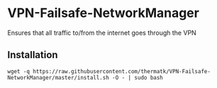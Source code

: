 # VPN-Failsafe-NetworkManager

Ensures that all traffic to/from the internet goes through the VPN

## Installation
`wget -q https://raw.githubusercontent.com/thermatk/VPN-Failsafe-NetworkManager/master/install.sh -O - | sudo bash`
